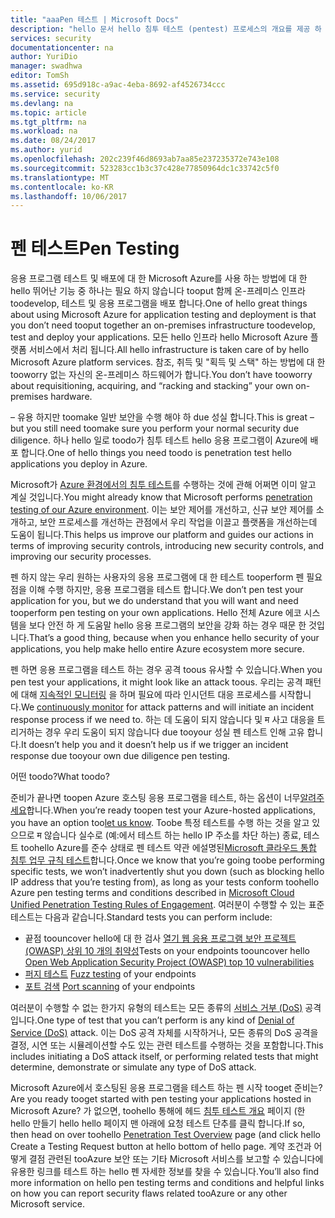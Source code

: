 ```yaml
---
title: "aaaPen 테스트 | Microsoft Docs"
description: "hello 문서 hello 침투 테스트 (pentest) 프로세스의 개요를 제공 하 고 어떻게 pentest Azure 인프라에서 실행 중인 앱에 대해 수행 합니다."
services: security
documentationcenter: na
author: YuriDio
manager: swadhwa
editor: TomSh
ms.assetid: 695d918c-a9ac-4eba-8692-af4526734ccc
ms.service: security
ms.devlang: na
ms.topic: article
ms.tgt_pltfrm: na
ms.workload: na
ms.date: 08/24/2017
ms.author: yurid
ms.openlocfilehash: 202c239f46d8693ab7aa85e237235372e743e108
ms.sourcegitcommit: 523283cc1b3c37c428e77850964dc1c33742c5f0
ms.translationtype: MT
ms.contentlocale: ko-KR
ms.lasthandoff: 10/06/2017
---
```

# <a name="pen-testing"></a><span data-ttu-id="9449d-103">펜 테스트</span><span class="sxs-lookup"><span data-stu-id="9449d-103">Pen Testing</span></span>
<span data-ttu-id="9449d-104">응용 프로그램 테스트 및 배포에 대 한 Microsoft Azure를 사용 하는 방법에 대 한 hello 뛰어난 기능 중 하나는 필요 하지 않습니다 tooput 함께 온-프레미스 인프라 toodevelop, 테스트 및 응용 프로그램을 배포 합니다.</span><span class="sxs-lookup"><span data-stu-id="9449d-104">One of hello great things about using Microsoft Azure for application testing and deployment is that you don’t need tooput together an on-premises infrastructure toodevelop, test and deploy your applications.</span></span> <span data-ttu-id="9449d-105">모든 hello 인프라 hello Microsoft Azure 플랫폼 서비스에서 처리 됩니다.</span><span class="sxs-lookup"><span data-stu-id="9449d-105">All hello infrastructure is taken care of by hello Microsoft Azure platform services.</span></span> <span data-ttu-id="9449d-106">참조, 취득 및 "획득 및 스택" 하는 방법에 대 한 tooworry 없는 자신의 온-프레미스 하드웨어가 합니다.</span><span class="sxs-lookup"><span data-stu-id="9449d-106">You don’t have tooworry about requisitioning, acquiring, and “racking and stacking” your own on-premises hardware.</span></span>

<span data-ttu-id="9449d-107">– 유용 하지만 toomake 일반 보안을 수행 해야 하 due 성실 합니다.</span><span class="sxs-lookup"><span data-stu-id="9449d-107">This is great – but you still need toomake sure you perform your normal security due diligence.</span></span> <span data-ttu-id="9449d-108">하나 hello 일로 toodo가 침투 테스트 hello 응용 프로그램이 Azure에 배포 합니다.</span><span class="sxs-lookup"><span data-stu-id="9449d-108">One of hello things you need toodo is penetration test hello applications you deploy in Azure.</span></span>

<span data-ttu-id="9449d-109">Microsoft가 [Azure 환경에서의 침투 테스트](https://gallery.technet.microsoft.com/Cloud-Red-Teaming-b837392e)를 수행하는 것에 관해 어쩌면 이미 알고 계실 것입니다.</span><span class="sxs-lookup"><span data-stu-id="9449d-109">You might already know that Microsoft performs [penetration testing of our Azure environment](https://gallery.technet.microsoft.com/Cloud-Red-Teaming-b837392e).</span></span> <span data-ttu-id="9449d-110">이는 보안 제어를 개선하고, 신규 보안 제어를 소개하고, 보안 프로세스를 개선하는 관점에서 우리 작업을 이끌고 플랫폼을 개선하는데 도움이 됩니다.</span><span class="sxs-lookup"><span data-stu-id="9449d-110">This helps us improve our platform and guides our actions in terms of improving security controls, introducing new security controls, and improving our security processes.</span></span>

<span data-ttu-id="9449d-111">펜 하지 않는 우리 원하는 사용자의 응용 프로그램에 대 한 테스트 tooperform 펜 필요 점을 이해 수행 하지만, 응용 프로그램을 테스트 합니다.</span><span class="sxs-lookup"><span data-stu-id="9449d-111">We don’t pen test your application for you, but we do understand that you will want and need tooperform pen testing on your own applications.</span></span> <span data-ttu-id="9449d-112">Hello 전체 Azure 에코 시스템을 보다 안전 하 게 도움말 hello 응용 프로그램의 보안을 강화 하는 경우 때문 한 것입니다.</span><span class="sxs-lookup"><span data-stu-id="9449d-112">That’s a good thing, because when you enhance hello security of your applications, you help make hello entire Azure ecosystem more secure.</span></span>

<span data-ttu-id="9449d-113">펜 하면 응용 프로그램을 테스트 하는 경우 공격 toous 유사할 수 있습니다.</span><span class="sxs-lookup"><span data-stu-id="9449d-113">When you pen test your applications, it might look like an attack toous.</span></span> <span data-ttu-id="9449d-114">우리는 공격 패턴에 대해 [지속적인 모니터링](http://blogs.msdn.com/b/azuresecurity/archive/2015/07/05/best-practices-to-protect-your-azure-deployment-against-cloud-drive-by-attacks.aspx) 을 하며 필요에 따라 인시던트 대응 프로세스를 시작합니다.</span><span class="sxs-lookup"><span data-stu-id="9449d-114">We [continuously monitor](http://blogs.msdn.com/b/azuresecurity/archive/2015/07/05/best-practices-to-protect-your-azure-deployment-against-cloud-drive-by-attacks.aspx) for attack patterns and will initiate an incident response process if we need to.</span></span> <span data-ttu-id="9449d-115">하는 데 도움이 되지 않습니다 및 म 사고 대응을 트리거하는 경우 우리 도움이 되지 않습니다 due tooyour 성실 펜 테스트 인해 고유 합니다.</span><span class="sxs-lookup"><span data-stu-id="9449d-115">It doesn’t help you and it doesn’t help us if we trigger an incident response due tooyour own due diligence pen testing.</span></span>

<span data-ttu-id="9449d-116">어떤 toodo?</span><span class="sxs-lookup"><span data-stu-id="9449d-116">What toodo?</span></span>

<span data-ttu-id="9449d-117">준비가 끝나면 toopen Azure 호스팅 응용 프로그램을 테스트, 하는 옵션이 너무[알려주세요](https://portal.msrc.microsoft.com/en-us/engage/pentest)합니다.</span><span class="sxs-lookup"><span data-stu-id="9449d-117">When you’re ready toopen test your Azure-hosted applications, you have an option too[let us know](https://portal.msrc.microsoft.com/en-us/engage/pentest).</span></span> <span data-ttu-id="9449d-118">Toobe 특정 테스트를 수행 하는 것을 알고 있으므로 म 않습니다 실수로 (예:에서 테스트 하는 hello IP 주소를 차단 하는) 종료, 테스트 toohello Azure를 준수 상태로 펜 테스트 약관 에설명된[Microsoft 클라우드 통합 침투 업무 규칙 테스트](https://technet.microsoft.com/en-us/mt784683)합니다.</span><span class="sxs-lookup"><span data-stu-id="9449d-118">Once we know that you’re going toobe performing specific tests, we won’t inadvertently shut you down (such as blocking hello IP address that you’re testing from), as long as your tests conform toohello Azure pen testing terms and conditions described in [Microsoft Cloud Unified Penetration Testing Rules of Engagement](https://technet.microsoft.com/en-us/mt784683).</span></span>
<span data-ttu-id="9449d-119">여러분이 수행할 수 있는 표준 테스트는 다음과 같습니다.</span><span class="sxs-lookup"><span data-stu-id="9449d-119">Standard tests you can perform include:</span></span>

* <span data-ttu-id="9449d-120">끝점 toouncover hello에 대 한 검사 [열기 웹 응용 프로그램 보안 프로젝트 (OWASP) 상위 10 개의 취약성](https://www.owasp.org/index.php/Category:OWASP_Top_Ten_Project)</span><span class="sxs-lookup"><span data-stu-id="9449d-120">Tests on your endpoints toouncover hello [Open Web Application Security Project (OWASP) top 10 vulnerabilities](https://www.owasp.org/index.php/Category:OWASP_Top_Ten_Project)</span></span>
* <span data-ttu-id="9449d-121">[퍼지 테스트](https://blogs.microsoft.com/cybertrust/2007/09/20/fuzz-testing-at-microsoft-and-the-triage-process/) </span><span class="sxs-lookup"><span data-stu-id="9449d-121">[Fuzz testing](https://blogs.microsoft.com/cybertrust/2007/09/20/fuzz-testing-at-microsoft-and-the-triage-process/) of your endpoints</span></span>
* <span data-ttu-id="9449d-122">[포트 검색](https://en.wikipedia.org/wiki/Port_scanner) </span><span class="sxs-lookup"><span data-stu-id="9449d-122">[Port scanning](https://en.wikipedia.org/wiki/Port_scanner) of your endpoints</span></span>

<span data-ttu-id="9449d-123">여러분이 수행할 수 없는 한가지 유형의 테스트는 모든 종류의 [서비스 거부 (DoS)](https://en.wikipedia.org/wiki/Denial-of-service_attack) 공격입니다.</span><span class="sxs-lookup"><span data-stu-id="9449d-123">One type of test that you can’t perform is any kind of [Denial of Service (DoS)](https://en.wikipedia.org/wiki/Denial-of-service_attack) attack.</span></span> <span data-ttu-id="9449d-124">이는 DoS 공격 자체를 시작하거나, 모든 종류의 DoS 공격을 결정, 시연 또는 시뮬레이션할 수도 있는 관련 테스트를 수행하는 것을 포함합니다.</span><span class="sxs-lookup"><span data-stu-id="9449d-124">This includes initiating a DoS attack itself, or performing related tests that might determine, demonstrate or simulate any type of DoS attack.</span></span>

<span data-ttu-id="9449d-125">Microsoft Azure에서 호스팅된 응용 프로그램을 테스트 하는 펜 시작 tooget 준비는?</span><span class="sxs-lookup"><span data-stu-id="9449d-125">Are you ready tooget started with pen testing your applications hosted in Microsoft Azure?</span></span> <span data-ttu-id="9449d-126">가 없으면, toohello 통해에 헤드 [침투 테스트 개요](https://technet.microsoft.com/library/mt784683.aspx) 페이지 (한 hello 만들기 hello hello 페이지 맨 아래에 요청 테스트 단추를 클릭 합니다.</span><span class="sxs-lookup"><span data-stu-id="9449d-126">If so, then head on over toohello [Penetration Test Overview](https://technet.microsoft.com/library/mt784683.aspx) page (and click hello Create a Testing Request button at hello bottom of hello page.</span></span> <span data-ttu-id="9449d-127">계약 조건과 어떻게 결점 관련된 tooAzure 보안 또는 기타 Microsoft 서비스를 보고할 수 있습니다에 유용한 링크를 테스트 하는 hello 펜 자세한 정보를 찾을 수 있습니다.</span><span class="sxs-lookup"><span data-stu-id="9449d-127">You’ll also find more information on hello pen testing terms and conditions and helpful links on how you can report security flaws related tooAzure or any other Microsoft service.</span></span>
